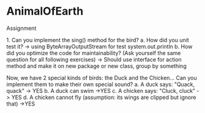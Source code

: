 # AnimalOfEarth

Assignment

1\. Can you implement the sing() method for the bird?
a. How did you unit test it?
-> using ByteArrayOutputStream for test system.out.println
b. How did you optimize the code for maintainability?
(Ask yourself the same question for all following exercises)
-> Should use interface for action method and make it on new package or new class, group by something


Now, we have 2 special kinds of birds: the Duck and the Chicken... Can you implement them to make their own special sound? 
a. A duck says: "Quack, quack" 
    -> YES
b. A duck can swim
    ->YES
c. A chicken says: "Cluck, cluck" 
    -> YES
d. A chicken cannot fly (assumption: its wings are clipped but ignore that)
    ->YES